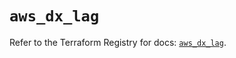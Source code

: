 # `aws_dx_lag`

Refer to the Terraform Registry for docs: [`aws_dx_lag`](https://registry.terraform.io/providers/hashicorp/aws/5.100.0/docs/resources/dx_lag).
